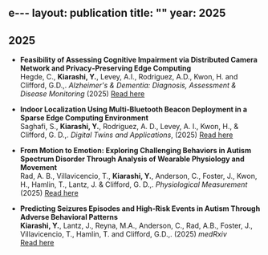 e---
layout: publication
title: ""
year: 2025
---

## 2025 
- **Feasibility of Assessing Cognitive Impairment via Distributed Camera Network and Privacy‐Preserving Edge Computing**  
Hegde, C., **Kiarashi, Y.**, Levey, A.I., Rodriguez, A.D., Kwon, H. and Clifford, G.D.,. *Alzheimer's & Dementia: Diagnosis, Assessment & Disease Monitoring* (2025)
   [Read here](https://pmc.ncbi.nlm.nih.gov/articles/PMC11848627/)
  
- **Indoor Localization Using Multi‐Bluetooth Beacon Deployment in a Sparse Edge Computing Environment**  
Saghafi, S., **Kiarashi, Y.**, Rodriguez, A. D., Levey, A. I., Kwon, H., & Clifford, G. D.,.  *Digital Twins and Applications*, (2025)
  [Read here](https://ietresearch.onlinelibrary.wiley.com/doi/full/10.1049/dgt2.70001)
  
- **From Motion to Emotion: Exploring Challenging Behaviors in Autism Spectrum Disorder Through Analysis of Wearable Physiology and Movement**  
  Rad, A. B., Villavicencio, T., **Kiarashi, Y.**, Anderson, C., Foster, J., Kwon, H., Hamlin, T., Lantz, J. & Clifford, G. D.,.
   *Physiological Measurement* (2025)
   [Read here](https://iopscience.iop.org/article/10.1088/1361-6579/ada51b/meta)
  
- **Predicting Seizures Episodes and High-Risk Events in Autism Through Adverse Behavioral Patterns**  
  **Kiarashi, Y.**, Lantz, J., Reyna, M.A., Anderson, C., Rad, A.B., Foster, J., Villavicencio, T., Hamlin, T. and Clifford, G.D.,. (2025) 
   *medRxiv*  
   [Read here](https://www.ncbi.nlm.nih.gov/pmc/articles/PMC11100855/)
